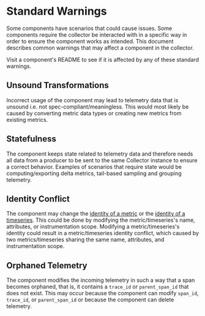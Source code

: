 # Standard Warnings
Some components have scenarios that could cause issues.  Some components require the collector be interacted with in a specific way in order to ensure the component works as intended. This document describes common warnings that may affect a component in the collector.

Visit a component's README to see if it is affected by any of these standard warnings.

## Unsound Transformations
Incorrect usage of the component may lead to telemetry data that is unsound i.e. not spec-compliant/meaningless.  This would most likely be caused by converting metric data types or creating new metrics from existing metrics.

## Statefulness
The component keeps state related to telemetry data and therefore needs all data from a producer to be sent to the same Collector instance to ensure a correct behavior. Examples of scenarios that require state would be computing/exporting delta metrics, tail-based sampling and grouping telemetry.

## Identity Conflict
The component may change the [identity of a metric](https://github.com/open-telemetry/opentelemetry-specification/blob/main//specification/metrics/data-model.md#opentelemetry-protocol-data-model-producer-recommendations) or the [identity of a timeseries](https://github.com/open-telemetry/opentelemetry-specification/blob/main//specification/metrics/data-model.md#timeseries-model). This could be done by modifying the metric/timeseries's name, attributes, or instrumentation scope. Modifying a metric/timeseries's identity could result in a metric/timeseries identity conflict, which caused by two metrics/timeseries sharing the same name, attributes, and instrumentation scope.

## Orphaned Telemetry
The component modifies the incoming telemetry in such a way that a span becomes orphaned, that is, it contains a `trace_id` or `parent_span_id` that does not exist.  This may occur because the component can modify `span_id`, `trace_id`, or `parent_span_id` or because the component can delete telemetry.